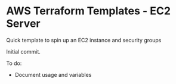 # AWS Terraform Templates - EC2 Server

Quick template to spin up an EC2 instance and security groups

Initial commit.

To do:
- Document usage and variables